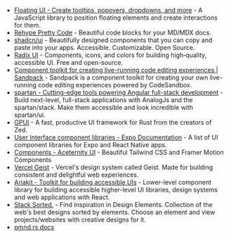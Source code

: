 - [Floating UI - Create tooltips, popovers, dropdowns, and more](https://floating-ui.com/) - A JavaScript library to position floating elements and create interactions for them.
- [Rehype Pretty Code](https://rehype-pretty-code.netlify.app/) - Beautiful code blocks for your MD/MDX docs.
- [shadcn/ui](https://ui.shadcn.com/) - Beautifully designed components that you can copy and paste into your apps. Accessible. Customizable. Open Source.
- [Radix UI](https://www.radix-ui.com/) - Components, icons, and colors for building high‑quality, accessible UI. Free and open-source.
- [Component toolkit for creating live-running code editing experiences | Sandpack](https://sandpack.codesandbox.io/) - Sandpack is a component toolkit for creating your own live-running code editing experiences powered by CodeSandbox.
- [spartan - Cutting-edge tools powering Angular full-stack development](https://www.spartan.ng/) - Build next-level, full-stack applications with AnalogJs and the spartan/stack. Make them accessible and look incredible with spartan/ui.
- [GPUI](https://www.gpui.rs/) - A fast, productive UI framework for Rust from the creators of Zed.
- [User Interface component libraries - Expo Documentation](https://docs.expo.dev/ui-programming/user-interface-libraries/) - A list of UI component libraries for Expo and React Native apps.
- [Components - Aceternity UI](https://ui.aceternity.com/components) - Beautiful Tailwind CSS and Framer Motion Components
- [Vercel Geist](https://vercel.com/geist/introduction) - Vercel's design system called Geist. Made for building consistent and delightful web experiences.
- [Ariakit - Toolkit for building accessible UIs](https://ariakit.org/) - Lower-level component library for building accessible higher-level UI libraries, design systems and web applications with React.
- [Stack Sorted.](https://stacksorted.com) - Find Inspiration in Design Elements. Collection of the web's best designs sorted by elements. Choose an element and view projects/websites with creative designs for it.
- [pmnd.rs docs](https://docs.pmnd.rs/)